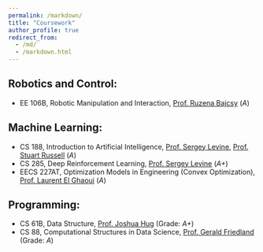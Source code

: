 ```yaml
---
permalink: /markdown/
title: "Coursework"
author_profile: true
redirect_from: 
  - /md/
  - /markdown.html
---
```


## Robotics and Control:
* EE 106B, Robotic Manipulation and Interaction, [Prof. Ruzena Bajcsy](https://www2.eecs.berkeley.edu/Faculty/Homepages/bajcsy.html) (*A*)

## Machine Learning:
* CS 188, Introduction to Artificial Intelligence, [Prof. Sergey Levine](https://people.eecs.berkeley.edu/~svlevine/), [Prof. Stuart Russell](https://people.eecs.berkeley.edu/~russell/) (*A*)
* CS 285, Deep Reinforcement Learning, [Prof. Sergey Levine](https://people.eecs.berkeley.edu/~svlevine/) (*A+*)
* EECS 227AT, Optimization Models in Engineering (Convex Optimization), [Prof. Laurent El Ghaoui](https://people.eecs.berkeley.edu/~elghaoui/) (*A*)

## Programming:
* CS 61B, Data Structure, [Prof. Joshua Hug](https://www2.eecs.berkeley.edu/Faculty/Homepages/joshhug.html) (Grade: *A+*)
* CS 88, Computational Structures in Data Science, [Prof. Gerald Friedland](https://www2.eecs.berkeley.edu/Faculty/Homepages/friedland.html) (Grade: *A*)

